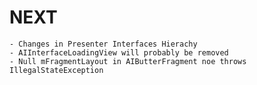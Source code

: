 # NEXT
    - Changes in Presenter Interfaces Hierachy
    - AIInterfaceLoadingView will probably be removed
    - Null mFragmentLayout in AIButterFragment noe throws IllegalStateException